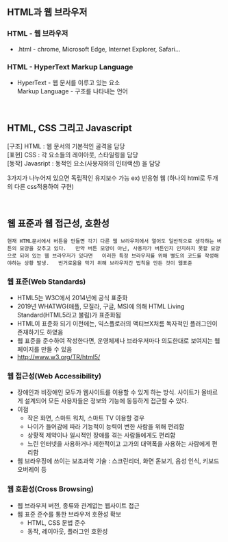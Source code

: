 ## HTML과 웹 브라우저
### HTML - 웹 브라우저
- .html - chrome, Microsoft Edge, Internet Explorer, Safari...

### HTML - HyperText Markup Language
- HyperText - 웹 문서를 이루고 있는 요소 <br /> Markup Language - 구조를 나타내는 언어

<br />

## HTML, CSS 그리고 Javascript
[구조] HTML :  웹 문서의 기본적인 골격을 담당<br />
[표현] CSS :  각 요소들의 레이아웃, 스타일링을 담당<br />
[동작] Javasript :  동적인 요소(사용자와의 인터랙션) 을 담당

 3가지가 나누어져 있으면 독립적인 유지보수 가능 ex) 반응형 웹 (하나의 html로 두개의 다른 css적용하여 구현)

<br />

## 웹 표준과 웹 접근성, 호환성
    현재 HTML문서에서 버튼을 만들면 각기 다른 웹 브라우저에서 열어도 일반적으로 생각하는 버튼의 모양을 갖추고 있다.   만약 버튼 모양이 아닌, 사용자가 버튼인지 인지하지 못할 모양으로 되어 있는 웹 브라우저가 있다면   이러한 특정 브라우저를 위해 별도의 코드를 작성해야하는 상황 발생.   번거로움을 막기 위해 브라우저간 법칙을 만든 것이 웹표준

### 웹 표준(Web Standards)
-  HTML5는 W3C에서 2014년에 공식 표준화
-  2019년 WHATWG(애플, 모질라, 구글, MS)에 의해 HTML Living Standard(HTML5라고 불림)가 표준화됨
- HTML이 표준화 되기 이전에는, 익스플로러의 액티브X처름 독자적인 플러그인이 존재하기도 하였음
-  웹 표준을 준수하여 작성한다면, 운영체제나 브라우저마다 의도한대로 보여지는 웹 페이지를 만들 수 있음 
-  http://www.w3.org/TR/html5/

### 웹 접근성(Web Accessibility)
- 장애인과 비장애인 모두가 웹사이트를 이용할 수 있게 하는 방식. 사이트가 올바르게 설계되어 모든 사용자들은 정보와 기능에 동등하게 접근할 수 있다.
- 이점
  - 작은 화면, 스마트 워치, 스마트 TV 이용할 경우
  - 나이가 들어감에 따라 기능적이 능력이 변한 사람을 위해 편리함
  - 상황적 제약이나 일시적인 장애를 겪는 사람들에게도 편리함
  - 느린 인터넷을 사용하거나 제한적이고 고가의 대역폭을 사용하는 사람에게 편리함
- 웹 브라우징에 쓰이는 보조과학 기술 : 스크린리더, 화면 돋보기, 음성 인식, 키보드 오버레이 등

### 웹 호환성(Cross Browsing)
- 웹 브라우저 버전, 종류와 관계없는 웹사이트 접근
- 웹 표준 준수를 통한 브라우저 호환성 확보
  - HTML, CSS 문법 준수
  - 동작, 레이아웃, 플러그인 호환성